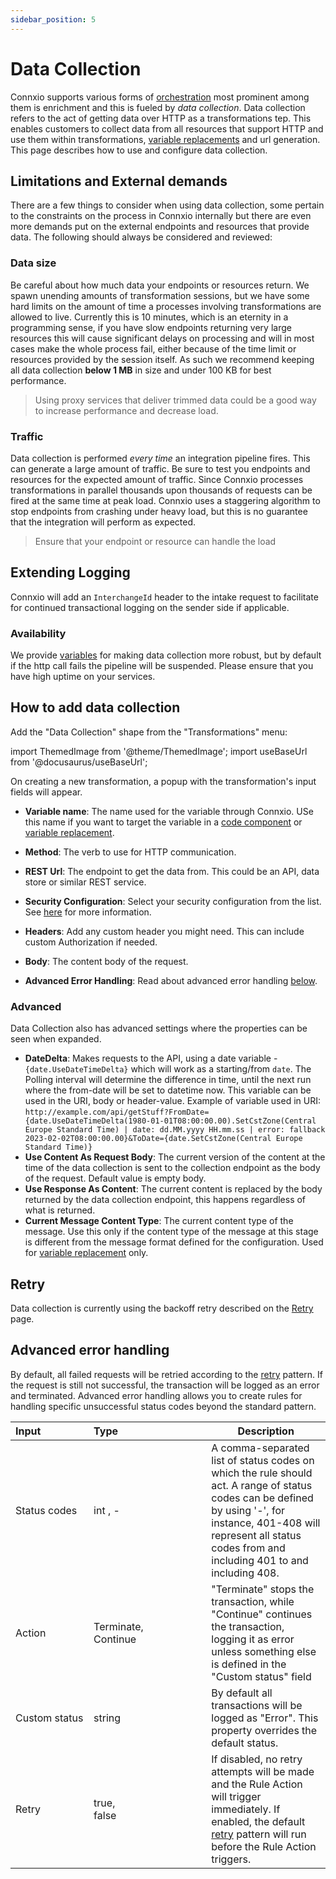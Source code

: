 ```yaml
---
sidebar_position: 5
---
```


# Data Collection

Connxio supports various forms of [orchestration](/getting-started/core-concepts) most prominent among them is enrichment and this is fueled by *data collection*. Data collection refers to the act of getting data over HTTP as a transformations tep. This enables customers to collect data from all resources that support HTTP and use them within transformations, [variable replacements](/connxio-portal/variables/variable-replacement) and url generation. This page describes how to use and configure data collection.

## Limitations and External demands

There are a few things to consider when using data collection, some pertain to the constraints on the process in Connxio internally but there are even more demands put on the external endpoints and resources that provide data. The following should always be considered and reviewed:

### Data size

Be careful about how much data your endpoints or resources return. We spawn unending amounts of transformation sessions, but we have some hard limits on the amount of time a processes involving transformations are allowed to live. Currently this is 10 minutes, which is an eternity in a programming sense, if you have slow endpoints returning very large resources this will cause significant delays on processing and will in most cases make the whole process fail, either because of the time limit or resources provided by the session itself. As such we recommend keeping all data collection **below 1 MB** in size and under 100 KB for best performance.

>Using proxy services that deliver trimmed data could be a good way to increase performance and decrease load.

### Traffic

Data collection is performed *every time* an integration pipeline fires. This can generate a large amount of traffic. Be sure to test you endpoints and resources for the expected amount of traffic. Since Connxio processes transformations in parallel thousands upon thousands of requests can be fired at the same time at peak load. Connxio uses a staggering algorithm to stop endpoints from crashing under heavy load, but this is no guarantee that the integration will perform as expected.

>Ensure that your endpoint or resource can handle the load

## Extending Logging

Connxio will add an `InterchangeId` header to the intake request to facilitate for continued transactional logging on the sender side if applicable.

### Availability

We provide [variables](#how-to-add-data-collection) for making data collection more robust, but by default if the http call fails the pipeline will be suspended. Please ensure that you have high uptime on your services.

## How to add data collection

Add the "Data Collection" shape from the "Transformations" menu:

import ThemedImage from '@theme/ThemedImage';
import useBaseUrl from '@docusaurus/useBaseUrl';

<div style={{maxWidth: '400px'}}>
  <ThemedImage
    alt="outbound connections"
    sources={{
      light: useBaseUrl('/img/docs/transformations/transformations-light.webp'),
      dark: useBaseUrl('/img/docs/transformations/transformations-dark.webp#dark-only'),
    }}
  />
</div>

On creating a new transformation, a popup with the transformation's input fields will appear. 

<div style={{maxWidth: '400px'}}>
  <ThemedImage
    alt="outbound connections"
    sources={{
      light: useBaseUrl('/img/docs/transformations/datacol-light.webp'),
      dark: useBaseUrl('/img/docs/transformations/datacol-dark.webp#dark-only'),
    }}
  />
</div>

- **Variable name**: The name used for the variable through Connxio. USe this name if you want to target the variable in a [code component](/integrations/transformation/code-components) or [variable replacement](/connxio-portal/variables/variable-replacement).
- **Method**: The verb to use for HTTP communication.
- **REST Url**: The endpoint to get the data from. This could be an API, data store or similar REST service.
- **Security Configuration**: Select your security configuration from the list. See [here](/connxio-portal/security-configurations) for more information.
- **Headers**: Add any custom header you might need. This can include custom Authorization if needed.

    <div style={{maxWidth: '400px'}}>
        <ThemedImage
            alt="outbound connections"
            sources={{
            light: useBaseUrl('/img/docs/transformations/datacol-headers-light.webp'),
            dark: useBaseUrl('/img/docs/transformations/datacol-headers-dark.webp#dark-only'),
            }}
        />
    </div>

- **Body**: The content body of the request.

    <div style={{maxWidth: '400px'}}>
        <ThemedImage
            alt="outbound connections"
            sources={{
            light: useBaseUrl('/img/docs/transformations/datacol-body-light.webp'),
            dark: useBaseUrl('/img/docs/transformations/datacol-body-dark.webp#dark-only'),
            }}
        />
    </div>

- **Advanced Error Handling**: Read about advanced error handling [below](#advanced-error-handling).

### Advanced
Data Collection also has advanced settings where the properties can be seen when expanded.

<div style={{maxWidth: '400px'}}>
  <ThemedImage
    alt="outbound connections"
    sources={{
      light: useBaseUrl('/img/docs/transformations/datacol-advanced-light.webp'),
      dark: useBaseUrl('/img/docs/transformations/datacol-advanced-dark.webp#dark-only'),
    }}
  />
</div>

- **DateDelta**: Makes requests to the API, using a date variable - `{date.UseDateTimeDelta}` which will work as a starting/from `date`. The Polling interval will determine the difference in time, until the next run where the from-date will be set to datetime now.
This variable can be used in the URI, body or header-value.
Example of variable used in URI: `http://example.com/api/getStuff?FromDate={date.UseDateTimeDelta(1980-01-01T08:00:00.00).SetCstZone(Central Europe Standard Time) | date: dd.MM.yyyy HH.mm.ss | error: fallback 2023-02-02T08:00:00.00}&ToDate={date.SetCstZone(Central Europe Standard Time)}`
- **Use Content As Request Body**: The current version of the content at the time of the data collection is sent to the collection endpoint as the body of the request. Default value is empty body.
- **Use Response As Content**: The current content is replaced by the body returned by the data collection endpoint, this happens regardless of what is returned.
- **Current Message Content Type**: The current content type of the message. Use this only if the content type of the message at this stage is different from the message format defined for the configuration. Used for [variable replacement](/connxio-portal/variables/variable-replacement) only.


## Retry

Data collection is currently using the backoff retry described on the [Retry](/integrations/retry) page.

## Advanced error handling

By default, all failed requests will be retried according to the [retry](#retry) pattern. If the request is still not successful, the transaction will be logged as an error and terminated. Advanced error handling allows you to create rules for handling specific unsuccessful status codes beyond the standard pattern.

<div style={{maxWidth: '400px'}}>
  <ThemedImage
    alt="outbound connections"
    sources={{
      light: useBaseUrl('/img/docs/transformations/datacol-error-light.webp'),
      dark: useBaseUrl('/img/docs/transformations/datacol-error-dark.webp#dark-only'),
    }}
  />
</div>

| Input&nbsp;&nbsp;&nbsp;&nbsp;&nbsp;&nbsp;&nbsp;&nbsp;&nbsp;&nbsp;&nbsp;&nbsp;&nbsp;&nbsp;&nbsp;&nbsp;  | Type&nbsp;&nbsp;&nbsp;&nbsp;&nbsp;&nbsp;&nbsp;&nbsp;&nbsp;&nbsp;&nbsp;&nbsp;&nbsp;&nbsp;&nbsp;&nbsp;&nbsp;&nbsp;&nbsp;&nbsp;&nbsp;&nbsp;&nbsp;&nbsp;&nbsp;&nbsp;&nbsp;&nbsp;&nbsp;&nbsp;&nbsp; | Description |
|---|---| --- |
| Status codes | int , - | A comma-separated list of status codes on which the rule should act. A range of status codes can be defined by using '-', for instance, 401-408 will represent all status codes from and including 401 to and including 408. |
| Action | Terminate,<br /> Continue | "Terminate" stops the transaction, while "Continue" continues the transaction, logging it as error unless something else is defined in the "Custom status" field |
| Custom status | string | By default all transactions will be logged as "Error". This property overrides the default status. |
| Retry | true,<br />false | If disabled, no retry attempts will be made and the Rule Action will trigger immediately. If enabled, the default [retry](#retry) pattern will run before the Rule Action triggers. |
